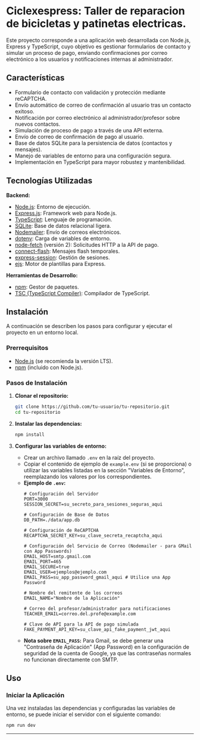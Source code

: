 # Ciclexespress: Taller de reparacion de bicicletas y patinetas electricas.


Este proyecto corresponde a una aplicación web desarrollada con Node.js, Express y TypeScript, cuyo objetivo es gestionar formularios de contacto y simular un proceso de pago, enviando confirmaciones por correo electrónico a los usuarios y notificaciones internas al administrador.

## Características

- Formulario de contacto con validación y protección mediante reCAPTCHA.
- Envío automático de correo de confirmación al usuario tras un contacto exitoso.
- Notificación por correo electrónico al administrador/profesor sobre nuevos contactos.
- Simulación de proceso de pago a través de una API externa.
- Envío de correo de confirmación de pago al usuario.
- Base de datos SQLite para la persistencia de datos (contactos y mensajes).
- Manejo de variables de entorno para una configuración segura.
- Implementación en TypeScript para mayor robustez y mantenibilidad.

## Tecnologías Utilizadas

**Backend:**
- [Node.js](https://nodejs.org/): Entorno de ejecución.
- [Express.js](https://expressjs.com/): Framework web para Node.js.
- [TypeScript](https://www.typescriptlang.org/): Lenguaje de programación.
- [SQLite](https://www.sqlite.org/): Base de datos relacional ligera.
- [Nodemailer](https://nodemailer.com/): Envío de correos electrónicos.
- [dotenv](https://www.npmjs.com/package/dotenv): Carga de variables de entorno.
- [node-fetch](https://www.npmjs.com/package/node-fetch) (versión 2): Solicitudes HTTP a la API de pago.
- [connect-flash](https://www.npmjs.com/package/connect-flash): Mensajes flash temporales.
- [express-session](https://www.npmjs.com/package/express-session): Gestión de sesiones.
- [ejs](https://www.npmjs.com/package/ejs): Motor de plantillas para Express.

**Herramientas de Desarrollo:**
- [npm](https://www.npmjs.com/): Gestor de paquetes.
- [TSC (TypeScript Compiler)](https://www.typescriptlang.org/): Compilador de TypeScript.

## Instalación

A continuación se describen los pasos para configurar y ejecutar el proyecto en un entorno local.

### Prerrequisitos

- [Node.js](https://nodejs.org/en/download/) (se recomienda la versión LTS).
- [npm](https://docs.npmjs.com/cli/v9/commands/npm) (incluido con Node.js).

### Pasos de Instalación

1. **Clonar el repositorio:**
    ```bash
    git clone https://github.com/tu-usuario/tu-repositorio.git
    cd tu-repositorio
    ```

2. **Instalar las dependencias:**
    ```bash
    npm install
    ```

3. **Configurar las variables de entorno:**
    - Crear un archivo llamado `.env` en la raíz del proyecto.
    - Copiar el contenido de ejemplo de `example.env` (si se proporciona) o utilizar las variables listadas en la sección "Variables de Entorno", reemplazando los valores por los correspondientes.
    - **Ejemplo de `.env`:**
        ```env
        # Configuración del Servidor
        PORT=3000
        SESSION_SECRET=su_secreto_para_sesiones_seguras_aqui

        # Configuración de Base de Datos
        DB_PATH=./data/app.db

        # Configuración de ReCAPTCHA
        RECAPTCHA_SECRET_KEY=su_clave_secreta_recaptcha_aqui

        # Configuración del Servicio de Correo (Nodemailer - para GMail con App Passwords)
        EMAIL_HOST=smtp.gmail.com
        EMAIL_PORT=465
        EMAIL_SECURE=true
        EMAIL_USER=ejemplos@ejemplo.com
        EMAIL_PASS=su_app_password_gmail_aqui # Utilice una App Password

        # Nombre del remitente de los correos
        EMAIL_NAME="Nombre de la Aplicación"

        # Correo del profesor/administrador para notificaciones
        TEACHER_EMAIL=correo.del.profe@example.com

        # Clave de API para la API de pago simulada
        FAKE_PAYMENT_API_KEY=su_clave_api_fake_payment_jwt_aqui
        ```
    - **Nota sobre `EMAIL_PASS`:** Para Gmail, se debe generar una "Contraseña de Aplicación" (App Password) en la configuración de seguridad de la cuenta de Google, ya que las contraseñas normales no funcionan directamente con SMTP.

## Uso

### Iniciar la Aplicación

Una vez instaladas las dependencias y configuradas las variables de entorno, se puede iniciar el servidor con el siguiente comando:

```bash
npm run dev
```

---